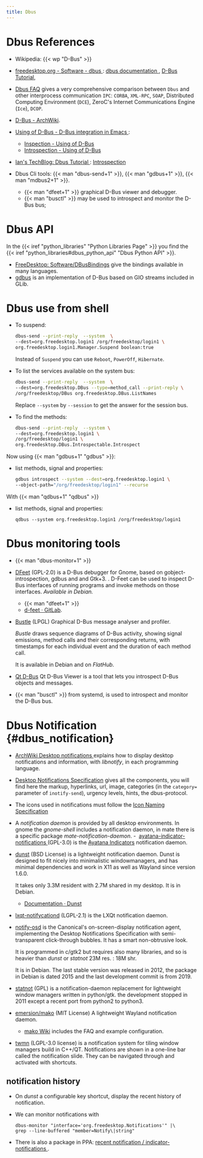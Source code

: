 ```yaml
---
title: Dbus
---
```



# Dbus References
-   Wikipedia: {{< wp "D-Bus" >}}
-   [freedesktop.org - Software - dbus
    ](http://www.freedesktop.org/wiki/Software/dbus/):
    [dbus documentation
    ](http://www.freedesktop.org/wiki/Software/dbus/#index4h1),
    [D-Bus Tutorial](http://dbus.freedesktop.org/doc/dbus-tutorial.html),
-   [Dbus FAQ](http://dbus.freedesktop.org/doc/dbus-faq.html)
    gives a very comprehensive comparison between `Dbus` and other interprocess
    communication `IPC`: `CORBA`, `XML-RPC`, `SOAP`, Distributed Computing Environment
    (`DCE`), ZeroC's Internet Communications Engine (`Ice`), `DCOP`.
-   [D-Bus - ArchWiki](https://wiki.archlinux.org/index.php/D-Bus).
-   [Using of D-Bus - D-Bus integration in Emacs
    ](http://www.gnu.org/software/emacs/manual/html_node/dbus/index.html#Top):
    -   [Inspection - Using of D-Bus
        ](http://www.gnu.org/software/emacs/manual/html_node/dbus/Inspection.html#Inspection)
    -   [Introspection - Using of D-Bus
        ](http://www.gnu.org/software/emacs/manual/html_node/dbus/Introspection.html)
-   [Ian's TechBlog: Dbus Tutorial
    ](http://cheesehead-techblog.blogspot.fr/2012/07/dbus-tutorial-intro-and-resources.html) :
    [Introspection
    ](http://cheesehead-techblog.blogspot.fr/2012/08/dbus-tutorial-introspection-figuring.html)

-   Dbus Cli tools: {{< man "dbus-send+1" >}}, {{< man "gdbus+1" >}},
    {{< man "mdbus2+1" >}}.
    -   {{< man "dfeet+1" >}} graphical D-Bus viewer and debugger.
    -   {{< man "busctl" >}} may be used to introspect and monitor the D-Bus bus;

# Dbus API
In the {{< iref "python_libraries" "Python Libraries Page" >}} you find the
{{< iref "python_libraries#dbus_python_api" "Dbus Python API" >}}.


-   [FreeDesktop: Software/DBusBindings](http://www.freedesktop.org/wiki/Software/DBusBindings)
    give the bindings available in many languages.
-   [gdbus](https://developer.gnome.org/gio/stable/gdbus.html)
    is an implementation of D-Bus based on GIO streams included in GLib.

# Dbus use from shell

-   To suspend:

    ```sh
    dbus-send --print-reply  --system  \
    --dest=org.freedesktop.login1 /org/freedesktop/login1 \
    org.freedesktop.login1.Manager.Suspend boolean:true
    ```

    Instead of `Suspend` you can use `Reboot`, `PowerOff`, `Hibernate`.


-   To  list the services available on the system bus:

    ```sh
    dbus-send --print-reply  --system  \
    --dest=org.freedesktop.DBus --type=method_call --print-reply \
    /org/freedesktop/DBus org.freedesktop.DBus.ListNames
    ```

    Replace `--system` by `--session` to get the answer for the session bus.

-   To find the methods:

    ```sh
    dbus-send --print-reply  --system \
    --dest=org.freedesktop.login1 \
    /org/freedesktop/login1 \
    org.freedesktop.DBus.Introspectable.Introspect
    ```

Now using {{< man "gdbus+1"  "gdbus" >}}:

-   list methods, signal and properties:

    ```sh
    gdbus introspect --system --dest=org.freedesktop.login1 \
    --object-path="/org/freedesktop/login1" --recurse
    ```

With {{< man "qdbus+1"  "qdbus" >}}

-   list methods, signal and properties:

        qdbus --system org.freedesktop.login1 /org/freedesktop/login1


# Dbus monitoring tools

-   {{< man "dbus-monitor+1" >}}
-   [DFeet](https://wiki.gnome.org/action/show/Apps/DFeet) (GPL-2.0)
    is a D-Bus debugger for Gnome, based on gobject-introspection, gdbus and and
    Gtk+3. . D-Feet can be used to inspect D-Bus interfaces of running programs and
    invoke methods on those interfaces. _Available in Debian._
    -   {{< man "dfeet+1" >}}
    -   [d-feet · GitLab](https://gitlab.gnome.org/GNOME/d-feet/-/tree/master).
-   [Bustle](https://gitlab.freedesktop.org/bustle/bustle) (LPGL)
    Graphical D-Bus message analyser and profiler.

    _Bustle_ draws sequence diagrams of D-Bus activity, showing signal emissions, method
    calls and their corresponding returns, with timestamps for each individual event and
    the duration of each method call.

    It is available in Debian and on _FlatHub_.
-   [Qt D-Bus](https://doc.qt.io/qt-5/qdbusviewer.html)
    Qt D-Bus Viewer is a tool that lets you introspect D-Bus objects and messages.
-   {{< man "busctl"  >}} from systemd, is used to introspect and monitor the D-Bus bus.

# Dbus Notification {#dbus_notification}
-   [ArchWiki Desktop notifications
    ](https://wiki.archlinux.org/index.php/Desktop_notifications)
    explains how to display desktop notifications and information, with _libnotify_, in
    each programming language.
-   [Desktop Notifications Specification](https://developer.gnome.org/notification-spec/)
    gives all the components, you will find here the markup, hyperlinks, url, image,
    categories (in the `category=` parameter of `inotify-send`), urgency levels, hints,
    the dbus-protocol.
-   The icons used in notifications must follow the [Icon Naming Specification
    ](http://standards.freedesktop.org/icon-naming-spec/icon-naming-spec-latest.html)
-   A _notification daemon_ is provided by all desktop environments. In gnome the
    _gnome-shell_ includes a notification daemon, in mate there is a specific package
    _mate-notification-daemon_.
-   [ayatana-indicator-notifications
    ](https://github.com/AyatanaIndicators/ayatana-indicator-notifications)
    (GPL-3.0) is the [Ayatana Indicators](https://ayatanaindicators.github.io/)
    notification daemon.
-   <a name="dunst"></a>[dunst](http://www.knopwob.org/dunst/) (BSD License)
    is a lightweight notification daemon.  Dunst is designed
    to fit nicely into minimalistic windowmanagers, and has minimal dependencies and
    work in X11 as well as Wayland since version 1.6.0.

    It takes only 3.3M resident with 2.7M shared in my desktop.  It is in Debian.
    -   [Documentation · Dunst](https://dunst-project.org/documentation/)
-   [lxqt-notifycationd](https://github.com/lxqt/lxqt-notificationd)  (LGPL-2.1)
    is the LXQt notification daemon.
-   [notify-osd](https://launchpad.net/notify-osd) is the Canonical's on-screen-display
    notification agent, implementing the Desktop Notifications Specification with
    semi-transparent click-through bubbles. It has a smart non-obtrusive look.

    It is programmed in c/gtk2 but requires also many libraries, and so is heavier than
    _dunst_ or _statnot_ 23M res. : 18M shr.

    It is in Debian. The last stable version was released in 2012, the package
    in Debian is dated 2015 and the last development commit is from 2019.
-   [statnot](https://github.com/halhen/statnot) (GPL)
    is a notification-daemon replacement for lightweight window managers written in
    python/gtk. the development stopped in 2011 except a recent port from python2 to
    python3.
-   <a name="mako"></a>[emersion/mako](https://github.com/emersion/mako)
    (MIT License) A lightweight Wayland notification daemon.
    -   [mako Wiki](https://github.com/emersion/mako/wiki/)
        includes the FAQ and example configuration.
-   [twmn](https://github.com/sboli/twmn) (LGPL-3.0 license)
    is a notification system for tiling window managers build in C++/QT.  Notifications
    are shown in a one-line bar called the notification slide. They can be navigated
    through and activated with shortcuts.


## notification history

-   On _dunst_ a configurable key shortcut, display the recent history
    of notification.
-   We can monitor notifications with

        dbus-monitor "interface='org.freedesktop.Notifications'" |\
        grep --line-buffered "member=Notify\|string"

-   There is also a package in PPA:
    [recent notification / indicator-notifications
    ](https://launchpad.net/~jconti/+archive/ubuntu/recent-notifications).

<!-- Local Variables: -->
<!-- mode: markdown -->
<!-- ispell-local-dictionary: "english" -->
<!-- End: -->
